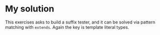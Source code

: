 # My solution

This exercises asks to build a suffix tester, and it can be solved via pattern matching with `extends`. Again the key is template literal types.
